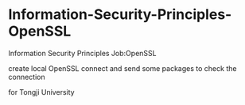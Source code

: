 # Information-Security-Principles-OpenSSL
Information Security Principles Job:OpenSSL



create local OpenSSL connect and send some packages to check the connection

for Tongji University
